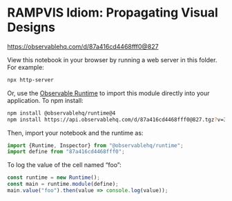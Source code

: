 # RAMPVIS Idiom: Propagating Visual Designs

https://observablehq.com/d/87a416cd4468fff0@827

View this notebook in your browser by running a web server in this folder. For
example:

~~~sh
npx http-server
~~~

Or, use the [Observable Runtime](https://github.com/observablehq/runtime) to
import this module directly into your application. To npm install:

~~~sh
npm install @observablehq/runtime@4
npm install https://api.observablehq.com/d/87a416cd4468fff0@827.tgz?v=3
~~~

Then, import your notebook and the runtime as:

~~~js
import {Runtime, Inspector} from "@observablehq/runtime";
import define from "87a416cd4468fff0";
~~~

To log the value of the cell named “foo”:

~~~js
const runtime = new Runtime();
const main = runtime.module(define);
main.value("foo").then(value => console.log(value));
~~~
